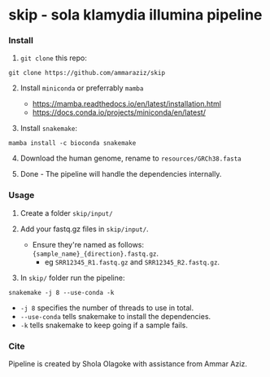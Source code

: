 # skip - sola klamydia illumina pipeline

### Install

1. `git clone` this repo:

```
git clone https://github.com/ammaraziz/skip
```

2. Install `miniconda` or preferrably `mamba`
	- https://mamba.readthedocs.io/en/latest/installation.html
	- https://docs.conda.io/projects/miniconda/en/latest/

3. Install `snakemake`:
```
mamba install -c bioconda snakemake 
```

4. Download the human genome, rename to `resources/GRCh38.fasta`

5. Done - The pipeline will handle the dependencies internally.

### Usage

1. Create a folder `skip/input/`
2. Add your fastq.gz files in `skip/input/`. 

	- Ensure they're named as follows: `{sample_name}_{direction}.fastq.gz`. 
        - eg `SRR12345_R1.fastq.gz` and `SRR12345_R2.fastq.gz`.

3. In `skip/` folder run the pipeline:
```
snakemake -j 8 --use-conda -k
```

- `-j 8` specifies the number of threads to use in total.
- `--use-conda` tells snakemake to install the dependencies.
- `-k` tells snakemake to keep going if a sample fails.

### Cite

Pipeline is created by Shola Olagoke with assistance from Ammar Aziz.

